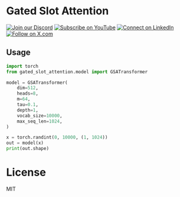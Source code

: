 

# Gated Slot Attention

[![Join our Discord](https://img.shields.io/badge/Discord-Join%20our%20server-5865F2?style=for-the-badge&logo=discord&logoColor=white)](https://discord.gg/agora-999382051935506503) [![Subscribe on YouTube](https://img.shields.io/badge/YouTube-Subscribe-red?style=for-the-badge&logo=youtube&logoColor=white)](https://www.youtube.com/@kyegomez3242) [![Connect on LinkedIn](https://img.shields.io/badge/LinkedIn-Connect-blue?style=for-the-badge&logo=linkedin&logoColor=white)](https://www.linkedin.com/in/kye-g-38759a207/) [![Follow on X.com](https://img.shields.io/badge/X.com-Follow-1DA1F2?style=for-the-badge&logo=x&logoColor=white)](https://x.com/kyegomezb)





## Usage

```python
import torch
from gated_slot_attention.model import GSATransformer

model = GSATransformer(
    dim=512,
    heads=8,
    m=64,
    tau=0.1,
    depth=1,
    vocab_size=10000,
    max_seq_len=1024,
)

x = torch.randint(0, 10000, (1, 1024))
out = model(x)
print(out.shape)

```

# License
MIT
